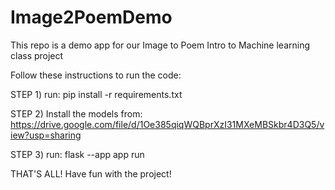 # Image2PoemDemo

This repo is a demo app for our Image to Poem Intro to Machine learning class project

Follow these instructions to run the code: <br>

STEP 1) run: pip install -r requirements.txt

STEP 2) Install the models from: https://drive.google.com/file/d/1Oe385qiqWQBprXzI31MXeMBSkbr4D3Q5/view?usp=sharing

STEP 3) run: flask --app app run

THAT'S ALL! Have fun with the project!
